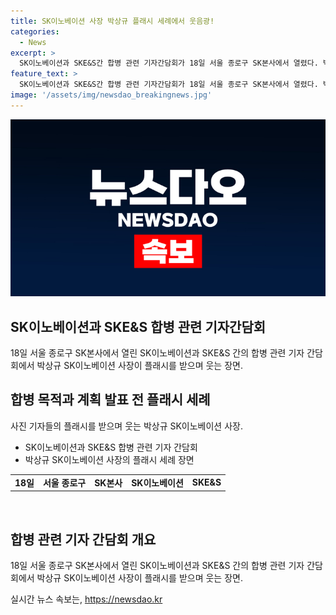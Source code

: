 ```yaml
---
title: SK이노베이션 사장 박상규 플래시 세례에서 웃음광!
categories:
  - News
excerpt: >
  SK이노베이션과 SKE&S간 합병 관련 기자간담회가 18일 서울 종로구 SK본사에서 열렸다. 박상규 SK이노베이션 사장은 향후 계획과 구체적인 합병 목적을 발표할 예정이었지만, 행사 시작 전 사진기자들의 플래시를 받고 웃음 지었다. 이목을 끄는 순간을 담은 사진으로 관심을 끌었다.
feature_text: >
  SK이노베이션과 SKE&S간 합병 관련 기자간담회가 18일 서울 종로구 SK본사에서 열렸다. 박상규 SK이노베이션 사장은 향후 계획과 구체적인 합병 목적을 발표할 예정이었지만, 행사 시작 전 사진기자들의 플래시를 받고 웃음 지었다. 이목을 끄는 순간을 담은 사진으로 관심을 끌었다.
image: '/assets/img/newsdao_breakingnews.jpg'
---
```


<p><img src="/assets/img/newsdao_breakingnews.jpg" alt="flaretime 속보" /></p>

<h2>SK이노베이션과 SKE&S 합병 관련 기자간담회</h2>

<p data-ke-size="size16">18일 서울 종로구 SK본사에서 열린 SK이노베이션과 SKE&S 간의 합병 관련 기자 간담회에서 박상규 SK이노베이션 사장이 플래시를 받으며 웃는 장면.</p>

<h2 data-ke-size="size26">합병 목적과 계획 발표 전 플래시 세례</h2>

<p data-ke-size="size16">사진 기자들의 플래시를 받으며 웃는 박상규 SK이노베이션 사장.</p>

<ul>
  <li>SK이노베이션과 SKE&S 합병 관련 기자 간담회</li>
  <li>박상규 SK이노베이션 사장의 플래시 세례 장면</li>
</ul>

<table>
  <tr>
    <td style="text-align: center; height: 17px;"><b>18일</b></td>
    <td style="text-align: center; height: 17px;"><b>서울 종로구</b></td>
    <td style="text-align: center; height: 17px;"><b>SK본사</b></td>
    <td style="text-align: center; height: 17px;"><b>SK이노베이션</b></td>
    <td style="text-align: center; height: 17px;"><b>SKE&S</b></td>
  </tr>
</table>

<p data-ke-size="size16">&nbsp;</p>

<h2 data-ke-size="size26">합병 관련 기자 간담회 개요</h2>

<p data-ke-size="size16">18일 서울 종로구 SK본사에서 열린 SK이노베이션과 SKE&S 간의 합병 관련 기자 간담회에서 박상규 SK이노베이션 사장이 플래시를 받으며 웃는 장면.</p>
실시간 뉴스 속보는, <a href="https://newsdao.kr" rel="dofollow">https://newsdao.kr</a>


